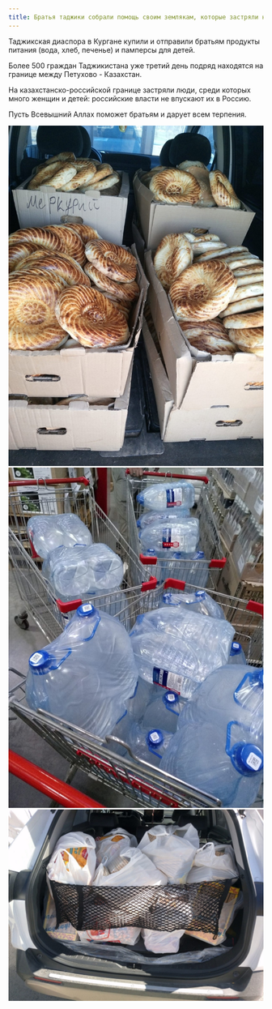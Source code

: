 ```yaml
---
title: Братья таджики собрали помощь своим землякам, которые застряли на границе России с Казахстаном.
---
```

Таджикская диаспора в Кургане купили и отправили братьям продукты питания (вода, хлеб, печенье) и памперсы для детей.

Более 500 граждан Таджикистана уже третий день подряд находятся на границе между Петухово - Казахстан.

На казахстанско-российской границе застряли люди, среди которых много женщин и детей: российские власти не впускают их в Россию.

Пусть Всевышний Аллах поможет братьям и дарует всем терпения.

![Помощь](./Помощь.jpg)
![Помощь](./Помощь1.jpg)
![Помощь](./Помощь2.jpg)
